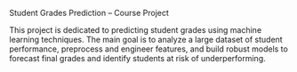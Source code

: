 Student Grades Prediction – Course Project

This project is dedicated to predicting student grades using machine learning techniques. The main goal is to analyze a large dataset of student performance, preprocess and engineer features, and build robust models to forecast final grades and identify students at risk of underperforming.